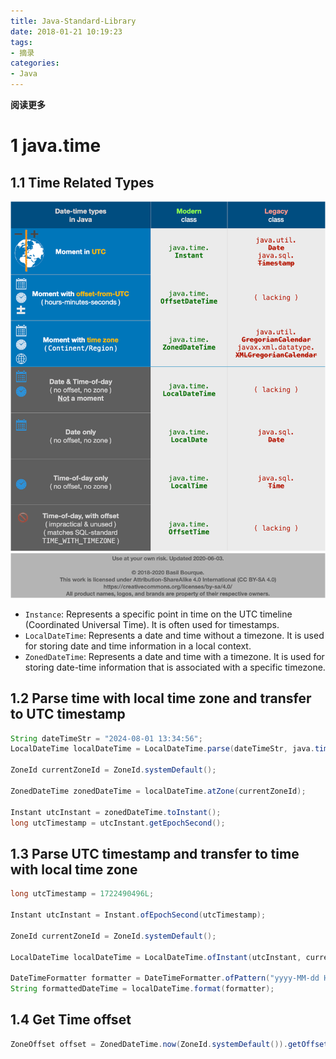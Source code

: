 ```yaml
---
title: Java-Standard-Library
date: 2018-01-21 10:19:23
tags: 
- 摘录
categories: 
- Java
---
```


**阅读更多**

<!--more-->

# 1 java.time

## 1.1 Time Related Types

![time_types](/images/Java-Standard-Library/time_types.png)

* `Instance`: Represents a specific point in time on the UTC timeline (Coordinated Universal Time). It is often used for timestamps.
* `LocalDateTime`: Represents a date and time without a timezone. It is used for storing date and time information in a local context.
* `ZonedDateTime`: Represents a date and time with a timezone. It is used for storing date-time information that is associated with a specific timezone.

## 1.2 Parse time with local time zone and transfer to UTC timestamp

```java
String dateTimeStr = "2024-08-01 13:34:56";
LocalDateTime localDateTime = LocalDateTime.parse(dateTimeStr, java.time.format.DateTimeFormatter.ofPattern("yyyy-MM-dd HH:mm:ss"));

ZoneId currentZoneId = ZoneId.systemDefault();

ZonedDateTime zonedDateTime = localDateTime.atZone(currentZoneId);

Instant utcInstant = zonedDateTime.toInstant();
long utcTimestamp = utcInstant.getEpochSecond();
```

## 1.3 Parse UTC timestamp and transfer to time with local time zone

```java
long utcTimestamp = 1722490496L;

Instant utcInstant = Instant.ofEpochSecond(utcTimestamp);

ZoneId currentZoneId = ZoneId.systemDefault();

LocalDateTime localDateTime = LocalDateTime.ofInstant(utcInstant, currentZoneId);

DateTimeFormatter formatter = DateTimeFormatter.ofPattern("yyyy-MM-dd HH:mm:ss");
String formattedDateTime = localDateTime.format(formatter);
```

## 1.4 Get Time offset

```java
ZoneOffset offset = ZonedDateTime.now(ZoneId.systemDefault()).getOffset();
```
